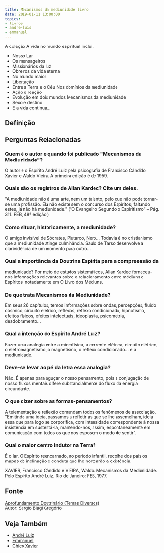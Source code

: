 ```yaml
---
title: Mecanismos da mediunidade livro
date: 2019-01-11 13:00:00
topics: 
- livros
- andre-luis
- emmanuel
---
```


A coleção A vida no mundo espiritual inclui:
* Nosso Lar
* Os mensageiros
* Missionários da luz
* Obreiros da vida eterna
* No mundo maior
* Libertação
* Entre a Terra e o Céu Nos domínios da mediunidade
* Ação e reação
* Evolução em dois mundos Mecanismos da mediunidade
* Sexo e destino
* E a vida continua...

## Definição


## Perguntas Relacionadas

### Quem é o autor e quando foi publicado "Mecanismos da Mediunidade"?
O autor é o Espírito André Luiz pela psicografia de Francisco Cândido
Xavier e Waldo Vieira. A primeira edição é de 1959.

### Quais são os registros de Allan Kardec? Cite um deles.

"A mediunidade não é uma arte, nem um talento, pelo que não pode
tornar-se uma profissão. Ela não existe sem o concurso dos Espíritos;
faltando estes, já não há mediunidade." (“O Evangelho Segundo o
Espiritismo” – Pág. 311. FEB, 48ª edição.)

### Como situar, historicamente, a mediunidade?
O amigo invisível de Sócrates, Plutarco, Nero... Todavia é no
cristianismo que a mediunidade atinge culminância. Saulo de Tarso
desenvolve a clarividência de um momento para outro...

### Qual a importância da Doutrina Espírita para a compreensão da
mediunidade?
Por meio de estudos sistemáticos, Allan Kardec forneceu-nos informações
relevantes sobre o relacionamento entre médiuns e Espíritos, notadamente
em O Livro dos Médiuns.

### De que trata Mecanismos da Mediunidade?
Em seus 26 capítulos, temos informações sobre ondas, percepções, fluido
cósmico, circuito elétrico, reflexos, reflexo condicionado, hipnotismo,
efeitos físicos, efeitos intelectuais, ideoplastia, psicometria,
desdobramento...

### Qual a intenção do Espírito André Luiz?
Fazer uma analogia entre a microfísica, a corrente elétrica, circuito
elétrico, o eletromagnetismo, o magnetismo, o reflexo condicionado... e
a mediunidade.

### Deve-se levar ao pé da letra essa analogia?
Não. É apenas para aguçar o nosso pensamento, pois a conjugação de nosso
fluxos mentais difere substancialmente do fluxo da energia circundante.

### O que dizer sobre as formas-pensamentos?
A telementação e reflexão comandam todos os fenômenos de associação.
"Emitindo uma ideia, passamos a refletir as que se lhe assemelham, ideia
essa que para logo se corporifica, com intensidade correspondente à
nossa insistência em sustentá-la, mantendo-nos, assim, espontaneamente
em comunicação com todos os que nos esposem o modo de sentir".

### Qual o maior centro indutor na Terra?
É o lar. O Espírito reencarnado, no período infantil, recolhe dos pais
os mapas de inclinação e conduta que lhe nortearão a existência.

XAVIER, Francisco Cândido e VIEIRA, Waldo. Mecanismos da Mediunidade.
Pelo Espírito André Luiz. Rio de Janeiro: FEB, 1977.

## Fonte
[Aprofundamento Doutrinário (Temas Diversos)](https://sites.google.com/view/aprofundamentodoutrinario/mecanismos-da-mediunidade-livro)  
Autor: Sérgio Biagi Gregório

## Veja Também
* [André Luiz](/bio/andre-luis)
* [Emmanuel](/bio/emmanuel)
* [Chico Xavier](/bio/chico-xavier)


